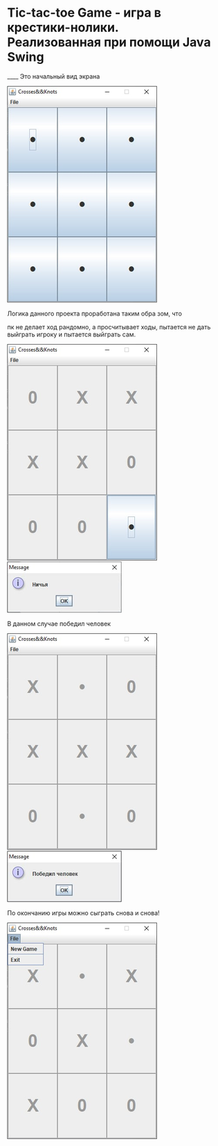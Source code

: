 <h1>Tic-tac-toe Game - игра в крестики-нолики. <br> Реализованная при помощи Java Swing </h1>
____
Это начальный вид экрана

![Image for project](https://github.com/OlKomar35/tic-tac-toe_game/blob/master/image_for_project/screen8.jpg)

Логика данного проекта проработана таким обра
зом, что 

пк не делает ход рандомно, а просчитывает ходы, пытается не дать выйграть игроку и пытается выйграть сам.

![Image for project](https://github.com/OlKomar35/tic-tac-toe_game/blob/master/image_for_project/screen4.jpg)
![Image for project](https://github.com/OlKomar35/tic-tac-toe_game/blob/master/image_for_project/screen3.jpg)

В данном случае победил человек

![Image for project](https://github.com/OlKomar35/tic-tac-toe_game/blob/master/image_for_project/screen1.jpg)
![Image for project](https://github.com/OlKomar35/tic-tac-toe_game/blob/master/image_for_project/screen6.jpg)

По окончанию игры можно сыграть снова и снова!

![Image for project](https://github.com/OlKomar35/tic-tac-toe_game/blob/master/image_for_project/screen5.jpg)
